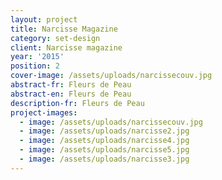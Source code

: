 ```yaml
---
layout: project
title: Narcisse Magazine
category: set-design
client: Narcisse magazine
year: '2015'
position: 2
cover-image: /assets/uploads/narcissecouv.jpg
abstract-fr: Fleurs de Peau
abstract-en: Fleurs de Peau
description-fr: Fleurs de Peau
project-images:
  - image: /assets/uploads/narcissecouv.jpg
  - image: /assets/uploads/narcisse2.jpg
  - image: /assets/uploads/narcisse4.jpg
  - image: /assets/uploads/narcisse5.jpg
  - image: /assets/uploads/narcisse3.jpg
---
```


